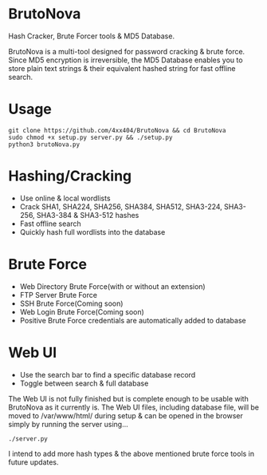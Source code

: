 # BrutoNova  

Hash Cracker, Brute Forcer tools & MD5 Database.  
  
BrutoNova is a multi-tool designed for password cracking & brute force. Since MD5 encryption is irreversible, the MD5 Database enables you to store plain text strings & their equivalent hashed string for fast offline search.  
  
# Usage  
```
git clone https://github.com/4xx404/BrutoNova && cd BrutoNova
sudo chmod +x setup.py server.py && ./setup.py
python3 brutoNova.py
```
  
# Hashing/Cracking  
* Use online & local wordlists  
* Crack SHA1, SHA224, SHA256, SHA384, SHA512, SHA3-224, SHA3-256, SHA3-384 & SHA3-512 hashes  
* Fast offline search
* Quickly hash full wordlists into the database  
  
# Brute Force
* Web Directory Brute Force(with or without an extension)  
* FTP Server Brute Force
* SSH Brute Force(Coming soon)
* Web Login Brute Force(Coming soon)
* Positive Brute Force credentials are automatically added to database
  
# Web UI
* Use the search bar to find a specific database record
* Toggle between search & full database
  
The Web UI is not fully finished but is complete enough to be usable with BrutoNova as it currently is. The Web UI files, including database file, will be moved to /var/www/html/ during setup & can be opened in the browser simply by running the server using...
```
./server.py
```
  
I intend to add more hash types & the above mentioned brute force tools in future updates.  
